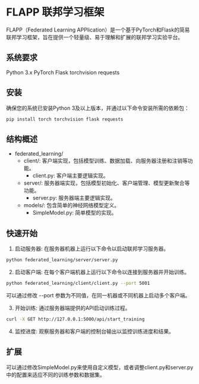 # FLAPP 联邦学习框架

FLAPP（Federated Learning APPlication）是一个基于PyTorch和Flask的简易联邦学习框架，旨在提供一个轻量级、易于理解和扩展的联邦学习实验平台。

## 系统要求

Python 3.x
PyTorch
Flask
torchvision
requests
## 安装

确保您的系统已安装Python 3及以上版本，并通过以下命令安装所需的依赖包：
```bash
pip install torch torchvision flask requests
```
## 结构概述

- federated_learning/
    - client/: 客户端实现，包括模型训练、数据加载、向服务器注册和注销等功能。
        - client.py: 客户端主要逻辑实现。
    - server/: 服务器端实现，包括模型初始化、客户端管理、模型更新聚合等功能。
        - server.py: 服务器端主要逻辑实现。
    - models/: 包含简单的神经网络模型定义。
        -   SimpleModel.py: 简单模型的实现。
## 快速开始

1. 启动服务器: 在服务器机器上运行以下命令以启动联邦学习服务器。

```bash
python federated_learning/server/server.py
```
2. 启动客户端: 在每个客户端机器上运行以下命令以连接到服务器并开始训练。
```bash
python federated_learning/client/client.py --port 5001
```
可以通过修改 --port 参数为不同值，在同一机器或不同机器上启动多个客户端。

3. 开始训练: 通过服务器端提供的API启动训练过程。
```bash
curl -X GET http://127.0.0.1:5000/api/start_training
```
4. 监控进度: 观察服务器和客户端的控制台输出以监控训练进度和结果。
## 扩展

可以通过修改SimpleModel.py来使用自定义模型，或者调整client.py和server.py中的配置来适应不同的训练参数和数据集。
